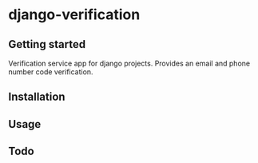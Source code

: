 # django-verification


## Getting started

Verification service app for django projects.
Provides an email and phone number code verification.

## Installation


## Usage


## Todo

